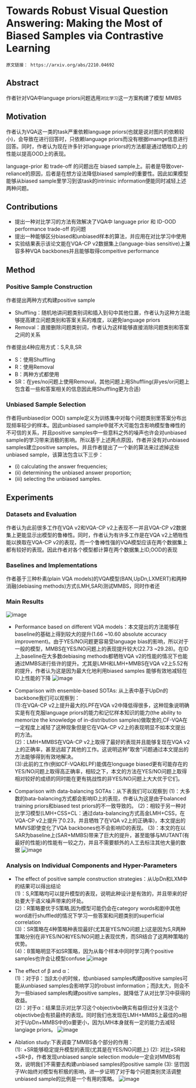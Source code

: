 # Towards Robust Visual Question Answering: Making the Most of Biased Samples via Contrastive Learning
    原文链接： https://arxiv.org/abs/2210.04692



## Abstract
  作者针对VQA中language priors问题选用`对比学习`这一方案构建了模型 MMBS  

## Motivation
  作者认为VQA这一类的task严重依赖language priors(也就是说对图片的依赖较小)，会导致在进行回答时，只依赖language priors而没有根据imamge信息进行回答。同时，作者认为现在许多针对language priors的方法都是通过牺牲ID上的性能以提高OOD上的表现。  
  
  language-prior 和 trade-off 的问题出在 biased sample上。前者是导致over-reliance的原因，后者是在想方设法降低biased sample的重要性。因此如果模型能够从biased sample里学习到该task的intrinsic information便能同时减轻上述两种问题。  
  
## Contributions
  * 提出一种对比学习的方法有效解决了VQA中 language prior 和 ID-OOD performance trade-off 的问题
  * 提出一种能够区分biased和unbiased样本的算法，并应用在对比学习中使用
  * 实验结果表示该论文能在VQA-CP v2数据集上(language-bias sensitive)上兼容多种VQA backbones并且能够取得compeitive performance
  
## Method
### Positive Sample Construction
  作者提出两种方式构建positive sample
 * Shuffling：随机地讲问题类别词和插入到句中其他位置，作者认为这种方法能够提高建立问题类别和答案关系的难度，以避免language priors
 * Removal：直接删除问题类别词，作者认为这样能够直接消除问题类别和答案之间的关系
 
 作者提出4种应用方式：S,R,B,SR
 * S：使用Shuffling
 * R：使用Removal
 * B：两种方式都使用
 * SR：在yes/no问题上使用Removal，其他问题上用Shuffling(非yes/or问题上包含着一些和答案相关的信息因此用Shuffling更为合适)  

### Unbiased Sample Selection
作者将unbiased(or OOD) sample定义为训练集中对每个问题类别里答案分布出现频率较少的样本。因此unbiased sample中就不大可能包含影响模型鲁棒性的不可信的关系，并且positive samples中一些意料之外的噪声也许会对unbiased sample的学习带来消极的影响。所以基于上述两点原因，作者并没有对unbiased samples建立positive samples。并且作者提出了一个新的算法来过滤掉这些unbiased sample，该算法包含以下三步：
* (i) calculating the answer frequencies;
* (ii) determining the unbiased answer proportion;
* (iii) selecting the unbiased samples.
  
## Experiments
### Datasets and Evaluation
作者认为此前很多工作在VQA v2和VQA-CP v2上表现不一并且VQA-CP v2数据集上更能显示出模型的鲁棒性。同时，作者认为有许多工作是在VQA v2上牺牲性能以换取在VQA-CP v2的表现，而一个鲁棒性强的VQA模型应该在两个数据集上都有较好的表现。因此作者对各个模型都计算在两个数据集上ID,OOD的表现
### Baselines and Implementations
作者基于三种朴素(plain VQA models)的VQA模型(BAN,UpDn,LXMERT)和两种消融(debiasing methods)方式(LMH,SAR)测试MMBS，同时作者还
### Main Results
![image](https://user-images.githubusercontent.com/33151771/195863648-6506d75d-2576-4a21-bc66-24a234a678a1.png)
* Performance based on different VQA models：本文提出的方法能够在baseline的基础上得到较大的提升(1.66 ~10.60 absolute accuracy improvement)。由于YES/NO问题更容易受language bias的影响，所以对于一般的模型，MMBS在YES/NO问题上的表现提升较大(22.73 ~29.28)。在ID上,baseline在大多数debiasing methods都牺牲VQA v2的性能的情况下也能通过MMBS进行些许的提升。尤其是LMH和LMH+MMBS在VQA v2上5.52有的提升，作者认为这是因为最大化地利用biased samples 能够有效地减轻在ID上性能的下降
![image](https://user-images.githubusercontent.com/33151771/195873110-220686e8-6136-423a-8402-5f71ccff984b.png)

* Comparison with ensemble-based SOTAs: 从上表中基于UpDn的backbone我们可以观察到：  
(1):在VQA-CP v2上提升最大的LPF在VQA v2中降低得很多，这种现象说明确实是有在克服language priors的能力和记忆样本知识的能力(the ability to memorize the knowledge of in-distribution samples)做取舍的,CF-VQA在一定程度上减轻了这种现象但是它在VQA-CP v2上的表现明显不如本文提出的方法。  
(2)：LMH+MMBS在VQA-CP v2上取得了最好的表现并且能够复现在VQA v2上的正确率，甚至远超了其他的工作。这说明这种"取舍"问题通过本文提出的方法能够得到有效地解决。  
(3):此前的工作(例如CF-VQA和LPF)能偶在longuage biased更有可能存在的YES/NO问题上取得高正确率，相较之下，本文的方法在YES/NO问题上取得相对较好的成绩的同时能在更有挑战性的非YES/NO问题上大大优于它们。

* Comparison with data-balancing SOTAs：从下表我们可以观察到
(1)：大多数的bata-balancing方式都会影响ID上的表现，作者认为这是由于balanced training priors和biased test priors的不一致导致的。
(2)：相较于另一种对比学习模型(LMH+CSS+CL：通过data-balancing方式高金LMH+CSS，在VQA-CP v2上提升了0.23，并且牺牲了在VQA v2上的正确率)，本文提出的MMVS即使变化了VQA backbones也不会影响ID的表现。
(3)：本文的在以SAR为baseline上(SAR+MMBS)带来了巨大的提升，甚至能够与MUTANT(有最好的性能)的性能有一较之力，并且不需要额外的人工去标注其他大量的数据
![image](https://user-images.githubusercontent.com/33151771/195971501-db4af426-98f3-448b-afff-7e75a8dc507e.png)

### Analysis on Individual Components and Hyper-Parameters
* The effect of positive sample construction strategies：从UpDn和LXM中的结果可以得出结论   
(1)：S,R策略均可以提升模型的表现，说明此种设计是有效的，并且带来的好处要大于语义噪声带来的坏处。  
(2)：R策略要优于S策略,因为模型可能仍会在category words和剧中其他word进行shuffled的情况下学习一些答案和问题类别的superficial correlation  
(3)：SR策略在4种策略种表现最好(尤其是YES/NO问题上)这是因为S,R两种策略分别在非YES/NO和YES/NO问题上表现优秀，而SR结合了这两种策略的优势。  
(4)：B策略明显不如SR策略，因为从每个样本中同时学习两个positive samples也许会让模型confuse
![image](https://user-images.githubusercontent.com/33151771/195973120-b7a9b4ef-6eb0-48ca-88b2-1063d6482763.png)

* The effect of β and α：  
(1)：对于β：当β太小的时候，给unbiased samples构建positive samples可能从unbiased samples会影响学习的robust imformation；而β太大，则会不为一些biased samples构建positive samples，就降低了从对比学习中获得的收益。  
(2)：对于α：结果显示对比学习这个objectivbe确实有益但过分关注这个objectivbe会有损最终的表现。同时我们也发现在LMH+MMBS上最佳的α相对于UpDn+MMBS中的α要更小，因为LMH本身就有一定的能力去减轻langiage priors。
![image](https://user-images.githubusercontent.com/33151771/195972208-da9854da-7275-48cc-b9a0-4862c4ea0296.png)
* Ablation study:下表调查了MMBS各个部分的作用：  
(1): +SR能够稳定提升模型的表现(尤其是在YES/NO问题上)
(2): 对比+SR和+SR+β，作者发现unbiased sanple selection module一定会对MMBS有效，说明我们不需要去构建unbiased samples的positive sample
(3): 惩罚因子Wc始终对模型有积极的影响，进一步证明了对于每个问题类别灵活调整unbiased sample的比例是一个有用的策略。
![image](https://user-images.githubusercontent.com/33151771/195972204-35760f76-89de-4b8f-a2ba-dad65005db95.png)

